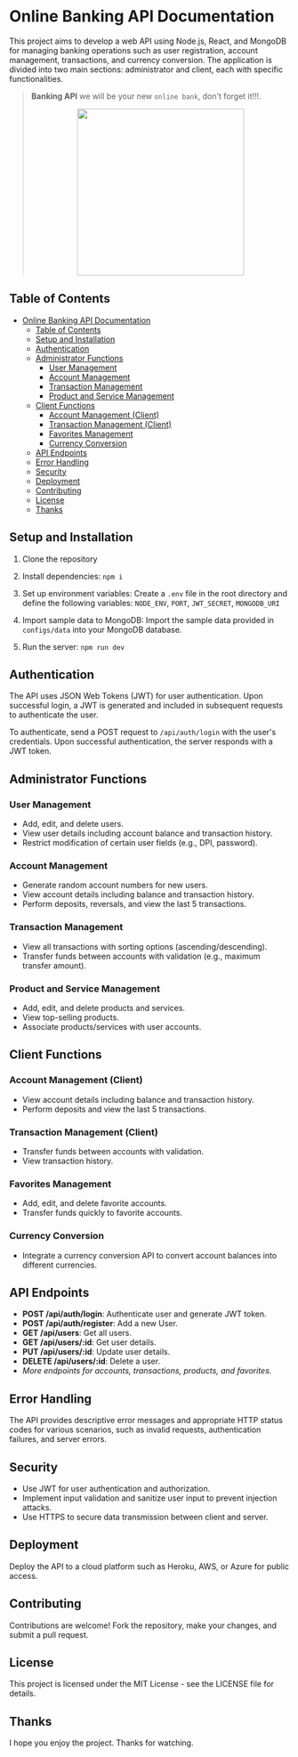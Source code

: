 # Online Banking API Documentation

This project aims to develop a web API using Node.js, React, and MongoDB for managing banking operations such as user registration, account management, transactions, and currency conversion. The application is divided into two main sections: administrator and client, each with specific functionalities.

> **Banking API** we will be your new `online bank`, don't forget it!!!.
>
> <p align="center">
>   <img src="https://cdn-icons-png.freepik.com/256/1086/1086743.png?semt=ais_hybrid" width="300" height="300">
> </p>

## Table of Contents
- [Online Banking API Documentation](#online-banking-api-documentation)
  - [Table of Contents](#table-of-contents)
  - [Setup and Installation](#setup-and-installation)
  - [Authentication](#authentication)
  - [Administrator Functions](#administrator-functions)
    - [User Management](#user-management)
    - [Account Management](#account-management)
    - [Transaction Management](#transaction-management)
    - [Product and Service Management](#product-and-service-management)
  - [Client Functions](#client-functions)
    - [Account Management (Client)](#account-management-client)
    - [Transaction Management (Client)](#transaction-management-client)
    - [Favorites Management](#favorites-management)
    - [Currency Conversion](#currency-conversion)
  - [API Endpoints](#api-endpoints)
  - [Error Handling](#error-handling)
  - [Security](#security)
  - [Deployment](#deployment)
  - [Contributing](#contributing)
  - [License](#license)
  - [Thanks](#thanks)

## Setup and Installation

1. Clone the repository

2. Install dependencies:
   ```npm i```

3. Set up environment variables:
Create a `.env` file in the root directory and define the following variables:
`NODE_ENV`, `PORT`, `JWT_SECRET`, `MONGODB_URI`

1. Import sample data to MongoDB:
Import the sample data provided in `configs/data` into your MongoDB database.

1. Run the server:
    ```npm run dev```
## Authentication

The API uses JSON Web Tokens (JWT) for user authentication. Upon successful login, a JWT is generated and included in subsequent requests to authenticate the user.

To authenticate, send a POST request to `/api/auth/login` with the user's credentials. Upon successful authentication, the server responds with a JWT token.

## Administrator Functions

### User Management

- Add, edit, and delete users.
- View user details including account balance and transaction history.
- Restrict modification of certain user fields (e.g., DPI, password).

### Account Management

- Generate random account numbers for new users.
- View account details including balance and transaction history.
- Perform deposits, reversals, and view the last 5 transactions.

### Transaction Management

- View all transactions with sorting options (ascending/descending).
- Transfer funds between accounts with validation (e.g., maximum transfer amount).

### Product and Service Management

- Add, edit, and delete products and services.
- View top-selling products.
- Associate products/services with user accounts.

## Client Functions

### Account Management (Client)

- View account details including balance and transaction history.
- Perform deposits and view the last 5 transactions.

### Transaction Management (Client)

- Transfer funds between accounts with validation.
- View transaction history.

### Favorites Management

- Add, edit, and delete favorite accounts.
- Transfer funds quickly to favorite accounts.

### Currency Conversion

- Integrate a currency conversion API to convert account balances into different currencies.

## API Endpoints

- **POST /api/auth/login**: Authenticate user and generate JWT token.
- **POST /api/auth/register**: Add a new User.
- **GET /api/users**: Get all users.
- **GET /api/users/:id**: Get user details.
- **PUT /api/users/:id**: Update user details.
- **DELETE /api/users/:id**: Delete a user.
- *More endpoints for accounts, transactions, products, and favorites.*

## Error Handling

The API provides descriptive error messages and appropriate HTTP status codes for various scenarios, such as invalid requests, authentication failures, and server errors.

## Security

- Use JWT for user authentication and authorization.
- Implement input validation and sanitize user input to prevent injection attacks.
- Use HTTPS to secure data transmission between client and server.

## Deployment

Deploy the API to a cloud platform such as Heroku, AWS, or Azure for public access.

## Contributing

Contributions are welcome! Fork the repository, make your changes, and submit a pull request.

## License

This project is licensed under the MIT License - see the LICENSE file for details.

## Thanks

I hope you enjoy the project. Thanks for watching.